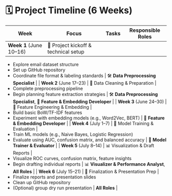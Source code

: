 # 🗓️ Project Timeline (6 Weeks)

| Week | Focus | Tasks | Responsible Roles |
|------|-------|-------|--------------------|
| **Week 1** (June 10–16) | 🧠 Project kickoff & technical setup |  
- Explore email dataset structure  
- Set up GitHub repository  
- Coordinate file format & labeling standards | 🛠️ **Data Preprocessing Specialist** |
| **Week 2** (June 17–23) | 🧹 Data Cleaning & Preparation |  
- Complete preprocessing pipeline  
- Begin planning feature extraction strategies | 🛠️ **Data Preprocessing Specialist**, 🧬 **Feature & Embedding Developer** |
| **Week 3** (June 24–30) | 🔧 Feature Engineering & Embedding |  
- Build basic BoW/TF-IDF features  
- Experiment with embedding models (e.g., Word2Vec, BERT) | 🧬 **Feature & Embedding Developer** |
| **Week 4** (July 1–7) | 🧪 Model Training & Evaluation |  
- Train ML models (e.g., Naive Bayes, Logistic Regression)  
- Evaluate using AUC, confusion matrix, and balanced accuracy | 🤖 **Model Trainer & Evaluator** |
| **Week 5** (July 8–14) | 📊 Visualization & Draft Reports |  
- Visualize ROC curves, confusion matrix, feature insights  
- Begin drafting individual reports | 📊 **Visualizer & Performance Analyst**, **All Roles** |
| **Week 6** (July 15–21) | 📝 Finalization & Presentation Prep |  
- Finalize reports and presentation slides  
- Clean up GitHub repository  
- (Optional) group dry run presentation | **All Roles** |
